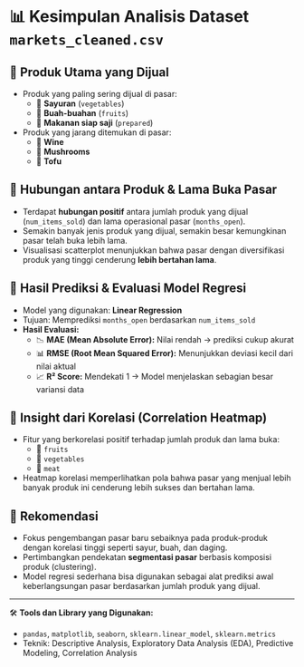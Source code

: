 # 📊 Kesimpulan Analisis Dataset `markets_cleaned.csv`

## 🛒 Produk Utama yang Dijual
- Produk yang paling sering dijual di pasar:
  - 🥬 **Sayuran** (`vegetables`)
  - 🍎 **Buah-buahan** (`fruits`)
  - 🍱 **Makanan siap saji** (`prepared`)
- Produk yang jarang ditemukan di pasar:
  - 🍷 **Wine**
  - 🍄 **Mushrooms**
  - 🧈 **Tofu**

## 🔗 Hubungan antara Produk & Lama Buka Pasar
- Terdapat **hubungan positif** antara jumlah produk yang dijual (`num_items_sold`) dan lama operasional pasar (`months_open`).
- Semakin banyak jenis produk yang dijual, semakin besar kemungkinan pasar telah buka lebih lama.
- Visualisasi scatterplot menunjukkan bahwa pasar dengan diversifikasi produk yang tinggi cenderung **lebih bertahan lama**.

## 🤖 Hasil Prediksi & Evaluasi Model Regresi
- Model yang digunakan: **Linear Regression**
- Tujuan: Memprediksi `months_open` berdasarkan `num_items_sold`
- **Hasil Evaluasi:**
  - 📉 **MAE (Mean Absolute Error):** Nilai rendah → prediksi cukup akurat
  - 📊 **RMSE (Root Mean Squared Error):** Menunjukkan deviasi kecil dari nilai aktual
  - 📈 **R² Score:** Mendekati 1 → Model menjelaskan sebagian besar variansi data

## 🧩 Insight dari Korelasi (Correlation Heatmap)
- Fitur yang berkorelasi positif terhadap jumlah produk dan lama buka:
  - 🍇 `fruits`
  - 🥕 `vegetables`
  - 🍖 `meat`
- Heatmap korelasi memperlihatkan pola bahwa pasar yang menjual lebih banyak produk ini cenderung lebih sukses dan bertahan lama.

## 🎯 Rekomendasi
- Fokus pengembangan pasar baru sebaiknya pada produk-produk dengan korelasi tinggi seperti sayur, buah, dan daging.
- Pertimbangkan pendekatan **segmentasi pasar** berbasis komposisi produk (clustering).
- Model regresi sederhana bisa digunakan sebagai alat prediksi awal keberlangsungan pasar berdasarkan jumlah produk yang dijual.

---

🛠️ **Tools dan Library yang Digunakan:**
- `pandas`, `matplotlib`, `seaborn`, `sklearn.linear_model`, `sklearn.metrics`
- Teknik: Descriptive Analysis, Exploratory Data Analysis (EDA), Predictive Modeling, Correlation Analysis
